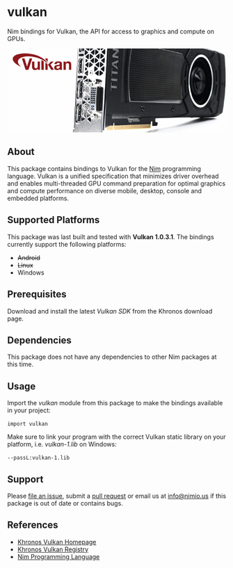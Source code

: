 # vulkan

Nim bindings for Vulkan, the API for access to graphics and compute on GPUs.

![vulkan Logo](docs/logo.png)


## About

This package contains bindings to Vulkan for the [Nim](http://nim-lang.org)
programming language. Vulkan is a unified specification that minimizes driver
overhead and enables multi-threaded GPU command preparation for optimal graphics
and compute performance on diverse mobile, desktop, console and embedded
platforms.


## Supported Platforms

This package was last built and tested with **Vulkan 1.0.3.1**. The bindings
currently support the following platforms:

- ~~Android~~
- ~~Linux~~
- Windows


## Prerequisites

Download and install the latest *Vulkan SDK* from the Khronos download page.


## Dependencies

This package does not have any dependencies to other Nim packages at this time.


## Usage

Import the *vulkan* module from this package to make the bindings available in
your project:

```nimrod
import vulkan
```

Make sure to link your program with the correct Vulkan static library on your
platform, i.e. *vulkan-1.lib* on Windows:

```
--passL:vulkan-1.lib
```


## Support

Please [file an issue](https://github.com/nimious/vulkan/issues), submit a
[pull request](https://github.com/nimious/vulkan/pulls?q=is%3Aopen+is%3Apr)
or email us at info@nimio.us if this package is out of date or contains bugs.


## References

* [Khronos Vulkan Homepage](https://www.khronos.org/vulkan/)
* [Khronos Vulkan Registry](https://www.khronos.org/registry/vulkan/)
* [Nim Programming Language](http://nim-lang.org/)

